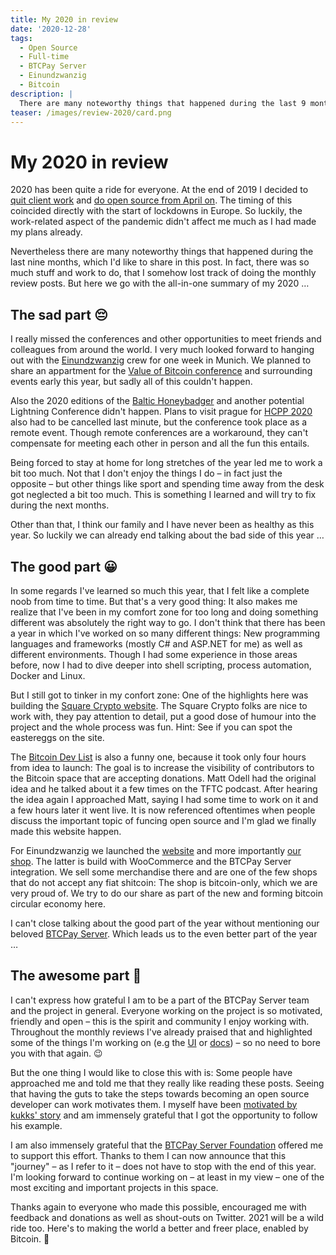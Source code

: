 ```yaml
---
title: My 2020 in review
date: '2020-12-28'
tags:
  - Open Source
  - Full-time
  - BTCPay Server
  - Einundzwanzig
  - Bitcoin
description: |
  There are many noteworthy things that happened during the last 9 months, which I'd like to share in this post.
teaser: /images/review-2020/card.png
---
```

# My 2020 in review

2020 has been quite a ride for everyone.
At the end of 2019 I decided to [quit client work](https://twitter.com/DennisReimann/status/1212025648098742272) and [do open source from April on](https://twitter.com/DennisReimann/status/1212025650363666439).
The timing of this coincided directly with the start of lockdowns in Europe.
So luckily, the work-related aspect of the pandemic didn't affect me much as I had made my plans already.

Nevertheless there are many noteworthy things that happened during the last nine months, which I'd like to share in this post.
In fact, there was so much stuff and work to do, that I somehow lost track of doing the monthly review posts.
But here we go with the all-in-one summary of my 2020 …

## The sad part <span>😔</span>

I really missed the conferences and other opportunities to meet friends and colleagues from around the world.
I very much looked forward to hanging out with the [Einundzwanzig](https://einundzwanzig.space) crew for one week in Munich.
We planned to share an appartment for the [Value of Bitcoin conference](https://valueofbitcoin.com/) and surrounding events early this year, but sadly all of this couldn't happen.

Also the 2020 editions of the [Baltic Honeybadger](https://bh2020.hodlhodl.com/) and another potential Lightning Conference didn't happen.
Plans to visit prague for [HCPP 2020](https://digital-totality.hcpp.cz/) also had to be cancelled last minute, but the conference took place as a remote event.
Though remote conferences are a workaround, they can't compensate for meeting each other in person and all the fun this entails.

Being forced to stay at home for long stretches of the year led me to work a bit too much.
Not that I don't enjoy the things I do – in fact just the opposite – but other things like sport and spending time away from the desk got neglected a bit too much.
This is something I learned and will try to fix during the next months.

Other than that, I think our family and I have never been as healthy as this year.
So luckily we can already end talking about the bad side of this year …

## The good part <span>😀</span>

In some regards I've learned so much this year, that I felt like a complete noob from time to time.
But that's a very good thing:
It also makes me realize that I've been in my comfort zone for too long and doing something different was absolutely the right way to go.
I don't think that there has been a year in which I've worked on so many different things:
New programming languages and frameworks (mostly C# and ASP.NET for me) as well as different environments.
Though I had some experience in those areas before, now I had to dive deeper into shell scripting, process automation, Docker and Linux.

But I still got to tinker in my confort zone:
One of the highlights here was building the [Square Crypto website](https://squarecrypto.org/).
The Square Crypto folks are nice to work with, they pay attention to detail, put a good dose of humour into the project and the whole process was fun.
Hint: See if you can spot the eastereggs on the site.

The [Bitcoin Dev List](https://bitcoindevlist.com/) is also a funny one, because it took only four hours from idea to launch:
The goal is to increase the visibility of contributors to the Bitcoin space that are accepting donations.
Matt Odell had the original idea and he talked about it a few times on the TFTC podcast.
After hearing the idea again I approached Matt, saying I had some time to work on it and a few hours later it went live.
It is now referenced oftentimes when people discuss the important topic of funcing open source and I'm glad we finally made this website happen.

For Einundzwanzig we launched the [website](https://einundzwanzig.space) and more importantly [our shop](https://einundzwanzig.shop).
The latter is build with WooCommerce and the BTCPay Server integration.
We sell some merchandise there and are one of the few shops that do not accept any fiat shitcoin:
The shop is bitcoin-only, which we are very proud of.
We try to do our share as part of the new and forming bitcoin circular economy here.

I can't close talking about the good part of the year without mentioning our beloved [BTCPay Server](https://btcpayserver.org).
Which leads us to the even better part of the year …

## The awesome part <span>🥳</span>

I can't express how grateful I am to be a part of the BTCPay Server team and the project in general.
Everyone working on the project is so motivated, friendly and open – this is the spirit and community I enjoy working with.
Throughout the monthly reviews I've already praised that and highlighted some of the things I'm working on (e.g the [UI](/open-source-july-2020.html) or [docs](/open-source-may-2020.html)) – so no need to bore you with that again. 😉

But the one thing I would like to close this with is:
Some people have approached me and told me that they really like reading these posts.
Seeing that having the guts to take the steps towards becoming an open source developer can work motivates them.
I myself have been [motivated by kukks' story](/open-source-april-2020.html) and am immensely grateful that I got the opportunity to follow his example.

I am also immensely grateful that the [BTCPay Server Foundation](https://foundation.btcpayserver.org/) offered me to support this effort.
Thanks to them I can now announce that this "journey" – as I refer to it – does not have to stop with the end of this year.
I'm looking forward to continue working on – at least in my view – one of the most exciting and important projects in this space.

Thanks again to everyone who made this possible, encouraged me with feedback and donations as well as shout-outs on Twitter.
2021 will be a wild ride too.
Here's to making the world a better and freer place, enabled by Bitcoin. 🚀
